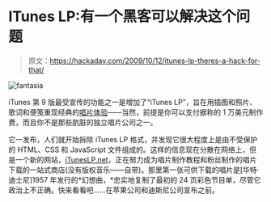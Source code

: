 # ITunes LP:有一个黑客可以解决这个问题

> 原文：<https://hackaday.com/2009/10/12/itunes-lp-theres-a-hack-for-that/>

![fantasia](img/0752d43ffe34aa47a455b85efd523b62.png "fantasia")

iTunes 第 9 版最受宣传的功能之一是增加了“iTunes LP”，旨在用插图和照片、歌词和便笺重现经典的[唱片体验](http://hackaday.com/2009/08/15/robert-crumb-ghetto-hacks/)——当然，前提是你可以支付据称的 1 万美元制作费，而且你不是那些肮脏的独立唱片公司之一。

它一发布，人们就开始拆除 iTunes LP 格式，并发现它很大程度上是由不受保护的 HTML、CSS 和 JavaScript 文件组成的。这样的信息现在分散在网络上，但是一个新的网站，[iTunesLP.net](http://ituneslp.net/)，正在努力成为唱片制作教程和粉丝制作的唱片下载的一站式商店(没有版权音乐——自带)。那里第一张可供下载的唱片是[华特·迪士尼]1957 年发行的*幻想曲，*忠实地复制了最初的 24 页彩色节目单，尽管它政治上不正确。快来看看吧……在苹果公司和迪斯尼公司宣布之前。